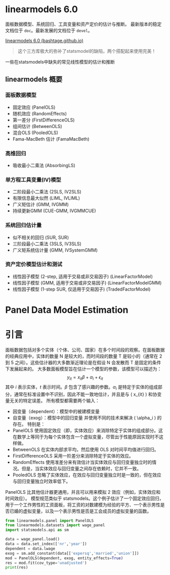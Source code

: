 # linearmodels 6.0
面板数据模型、系统回归、工具变量和资产定价的估计与推断。
最新版本的稳定文档位于 `doc`。最新发展的文档位于 `devel`。

[linearmodels 6.0 (bashtage.github.io)](https://bashtage.github.io/linearmodels/)

> 这个三方库极大的弥补了statsmodel的缺陷，两个搭配起来使用完美！

一些在statsmodels中缺失的常见线性模型的估计和推断

##  linearmodels 概要
### 面板数据模型
- 固定效应 (PanelOLS)
- 随机效应 (RandomEffects)
- 第一差分 (FirstDifferenceOLS)
- 组间估计 (BetweenOLS)
- 混合OLS (PooledOLS)
- Fama-MacBeth 估计 (FamaMacBeth)
### 高维回归
- 吸收最小二乘法 (AbsorbingLS)
### 单方程工具变量(IV)模型
- 二阶段最小二乘法 (2SLS, IV2SLS)
- 有限信息最大似然 (LIML, IVLIML)
- 广义矩估计 (GMM, IVGMM)
- 持续更新GMM (CUE-GMM, IVGMMCUE)
### 系统回归估计量
- 似不相关的回归 (SUR, SUR)
- 三阶段最小二乘法 (3SLS, IV3SLS)
- 广义矩系统估计量 (GMM, IVSystemGMM)
### 资产定价模型估计和测试
- 线性因子模型 (2-step, 适用于交易或非交易因子) (LinearFactorModel)
- 线性因子模型 (GMM, 适用于交易或非交易因子) (LinearFactorModelGMM)
- 线性因子模型 (1-step SUR, 仅适用于交易因子) (TradedFactorModel)

# Panel Data Model Estimation


# 引言
面板数据包括对多个实体（个体、公司、国家）在多个时间段的观察。在面板数据的经典应用中，实体的数量 N 是较大的，而时间段的数量 T 是较小的（通常在 2 到 5 之间）。这些估计器的大多数渐近理论是在假设 N 会发散而 T 是固定的条件下发展起来的。
大多数面板模型旨在估计一个模型的参数，该模型可以描述为：
$$
y_{it} = x_{it}\beta + \alpha_i + \epsilon_{it}
$$
其中 $i$  表示实体，$t$  表示时间。$\beta$ 包含了感兴趣的参数。$\alpha_i$ 是特定于实体的组成部分，通常在标准设置中不识别，因此不能一致地估计，并且是与 \( x_{it} \) 和协变量无关的特定误差。
所有模型都需要两个输入：
- 因变量（dependent）：模型中的被建模变量
- 自变量（exog）：模型中的回归变量
并使用不同的技术来解决 \( \alpha_i \) 的存在。
特别是：
- PanelOLS 使用固定效应（即，实体效应）来消除特定于实体的组成部分。这在数学上等同于为每个实体包含一个虚拟变量，尽管出于性能原因实现时不这样做。
- BetweenOLS 在实体内部求平均，然后使用 OLS 对时间平均值进行回归。
- FirstDifferenceOLS 采用一阶差分来消除特定于实体的效应。
- RandomEffects 使用准差分来有效估计当实体效应与回归变量独立时的情况。但是，当实体效应与回归变量之间存在依赖时，它并不一致。
- PooledOLS 忽略了实体效应，在效应与回归变量独立时是一致的，但在效应与回归变量独立时效率低下。

PanelOLS 比其他估计器更通用，并且可以用来模拟 2 效应（例如，实体效应和时间效应）。
模型规范类似于 statsmodels。这个例子估计了一个固定效应回归，用于一个工作男性的工资面板，将工资的对数建模为经验的平方、一个表示男性是否已婚的虚拟变量，以及一个表示男性是否是工会成员的虚拟变量的函数。

```python
from linearmodels.panel import PanelOLS
from linearmodels.datasets import wage_panel
import statsmodels.api as sm

data = wage_panel.load()
data = data.set_index(['nr','year'])
dependent = data.lwage
exog = sm.add_constant(data[['expersq','married','union']])
mod = PanelOLS(dependent, exog, entity_effects=True)
res = mod.fit(cov_type='unadjusted')
print(res)